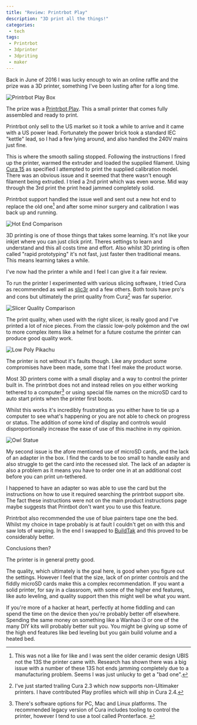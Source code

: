 ```yaml
---
title: "Review: Printrbot Play"
description: "3D print all the things!"
categories:
 - tech
tags:
 - Printrbot
 - 3dprinter
 - 3dpriting
 - maker
---
```

Back in June of 2016 I was lucky enough to win an online raffle and the prize was a 3D printer, something I've been lusting after for a long time.

<img class="padded center"
		alt="Printrbot Play Box"
		src="/images/2016-12-01-printrbot-play/IMG_7308.jpg"
	  srcset="/images/2016-12-01-printrbot-play/IMG_7308.jpg 1x, /images/2016-12-01-printrbot-play/IMG_7308-x2.jpg 2x" />

The prize was a [Printrbot Play][pbp].  This a small printer that comes fully assembled and ready to print.  

<!-- more -->

Printrbot only sell to the US market so it took a while to arrive and it came with a US power lead.  Fortunately the power brick took a standard IEC "kettle" lead, so I had a few lying around, and also handled the 240V mains just fine.

This is where the smooth sailing stopped.  Following the instructions I fired up the printer, warmed the extruder and loaded the supplied filament.  Using [Cura 15][cura] as specified I attempted to print the supplied calibration model. There was an obvious issue and it seemed that there wasn't enough filament being extruded.  I tried a 2nd print which was even worse.  Mid way through the 3rd print the print head jammed completely solid.

Printrbot support handled the issue well and sent out a new hot end to replace the old one[^pbp1] and after some minor surgery and calibration I was back up and running.

<img class="padded center"
		alt="Hot End Comparison"
		src="/images/2016-12-01-printrbot-play/CJP20160706-17027.jpg"
	  srcset="/images/2016-12-01-printrbot-play/CJP20160706-17027.jpg 1x, /images/2016-12-01-printrbot-play/CJP20160706-17027-x2.jpg 2x" />

3D printing is one of those things that takes some learning.  It's not like your inkjet where you can just click print.  Theres settings to learn and understand and this all costs time and effort.  Also whilst 3D printing is often called "rapid prototyping" it's not fast, just faster then traditional means.  This means learning takes a while.

I've now had the printer a while and I feel I can give it a fair review.  

To run the printer I experimented with various slicing software, I tried Cura as recommended as well as [slic3r] and a few others.  Both tools have pro's and cons but ultimately the print quality from Cura[^pbp2] was far superior.

<img class="padded center"
		alt="Slicer Quality Comparison"
		src="/images/2016-12-01-printrbot-play/IMG_7918.jpg"
	  srcset="/images/2016-12-01-printrbot-play/IMG_7918.jpg 1x, /images/2016-12-01-printrbot-play/IMG_7918-x2.jpg 2x" />

The print quality, when used with the right slicer, is really good and I've printed a lot of nice pieces.  From the classic low-poly pokémon and the owl to more complex items like a helmet for a future costume the printer can produce good quality work.

<img class="padded center"
		alt="Low Poly Pikachu"
		src="/images/2016-12-01-printrbot-play/IMG_7463.jpg"
	  srcset="/images/2016-12-01-printrbot-play/IMG_7463.jpg 1x, /images/2016-12-01-printrbot-play/IMG_7463-x2.jpg 2x" />

The printer is not without it's faults though.  Like any product some compromises have been made, some that I feel make the product worse.

Most 3D printers come with a small display and a way to control the printer built in.  The printrbot does not and instead relies on you either working tethered to a computer[^pbp3] or using special file names on the microSD card to auto start prints when the printer first boots.  

Whilst this works it's incredibly frustrating as you either have to tie up a computer to see what's happening or you are not able to check on progress or status.  The addition of some kind of display and controls would disproportionally increase the ease of use of this machine in my opinion.

<img class="padded center"
		alt="Owl Statue"
		src="/images/2016-12-01-printrbot-play/IMG_7473.jpg"
	  srcset="/images/2016-12-01-printrbot-play/IMG_7473.jpg 1x, /images/2016-12-01-printrbot-play/IMG_7473-x2.jpg 2x" />

My second issue is the afore mentioned use of microSD cards, and the lack of an adapter in the box.  I find the cards to be too small to handle easily and also struggle to get the card into the recessed slot.  The lack of an adapter is also a problem as it means you have to order one in at an additional cost before you can print un-tethered.  

I happened to have an adapter so was able to use the card but the instructions on how to use it required searching the printrbot support site.  The fact these instructions were not on the main product instructions page maybe suggests that Printbot don't want you to use this feature.

Printrbot also recommended the use of blue painters tape one the bed.  Whilst my choice in tape probably is at fault I couldn't get on with this and saw lots of warping.  In the end I swapped to [BuildTak][bt] and this proved to be considerably better.

Conclusions then?

The printer is in general pretty good.  

The quality, which ultimately is the goal here, is good when you figure out the settings. However I feel that the size, lack of on printer controls and the fiddly microSD cards make this a complex recommendation.  If you want a solid printer, for say in a classroom, with some of the higher end features, like auto leveling, and quality support then this might well be what you want.  

If you're more of a hacker at heart, perfectly at home fiddling and can spend the time on the device then you're probably better off elsewhere.  Spending the same money on something like a Wanhao i3 or one of the many DIY kits will probably better suit you.  You might be giving up some of the high end features like bed leveling but you gain build volume and a heated bed.

[pbp]: https://printrbot.com/shop/assembled-printrbot-play/
[cura]: https://ultimaker.com/en/products/cura-software/list
[slic3r]: http://slic3r.org/
[bt]: http://amzn.to/2g320Ex

[^pbp1]: This was not a like for like and I was sent the older ceramic design UBIS not the 13S the printer came with.  Research has shown there was a big issue with a number of these 13S hot ends jamming completely due to a manufacturing problem.  Seems I was just unlucky to get a "bad one".
[^pbp2]: I've just started trailing Cura 2.3 which now supports non-Ultimaker printers. I have contributed Play profiles which will ship in Cura 2.4.
[^pbp3]: There's software options for PC, Mac and Linux platforms.  The recommended legacy version of Cura includes tooling to control the printer, however I tend to use a tool called Pronterface.
 

